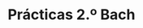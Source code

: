 ---
title: "Prácticas 2.º Bach"  # Add a page title.
summary: "Prácticas de Física y Química de 2.º Bach."  # Add a page description.
type: "widget_page"  # Page type is a Widget Page
url: "recursos-fisica-quimica/practicas-laboratorio/2bach"
---